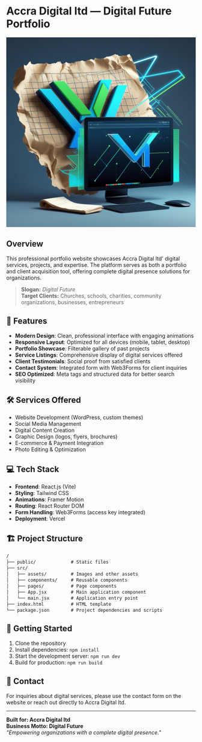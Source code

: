 # Accra Digital ltd — Digital Future Portfolio

![Accra Digital ltd Digital Future](src/assets/images/og-image.jpg)

## Overview

This professional portfolio website showcases Accra Digital ltd' digital services, projects, and expertise. The platform serves as both a portfolio and client acquisition tool, offering complete digital presence solutions for organizations.

> **Slogan:** _Digital Future_  
> **Target Clients:** Churches, schools, charities, community organizations, businesses, entrepreneurs

## 🚀 Features

- **Modern Design**: Clean, professional interface with engaging animations
- **Responsive Layout**: Optimized for all devices (mobile, tablet, desktop)
- **Portfolio Showcase**: Filterable gallery of past projects
- **Service Listings**: Comprehensive display of digital services offered
- **Client Testimonials**: Social proof from satisfied clients
- **Contact System**: Integrated form with Web3Forms for client inquiries
- **SEO Optimized**: Meta tags and structured data for better search visibility

## 🛠️ Services Offered

- Website Development (WordPress, custom themes)
- Social Media Management
- Digital Content Creation
- Graphic Design (logos, flyers, brochures)
- E-commerce & Payment Integration
- Photo Editing & Optimization

## 💻 Tech Stack

- **Frontend**: React.js (Vite)
- **Styling**: Tailwind CSS
- **Animations**: Framer Motion
- **Routing**: React Router DOM
- **Form Handling**: Web3Forms (access key integrated)
- **Deployment**: Vercel

## 🏗️ Project Structure

```
/
├── public/             # Static files
├── src/
│   ├── assets/         # Images and other assets
│   ├── components/     # Reusable components
│   ├── pages/          # Page components
│   ├── App.jsx         # Main application component
│   └── main.jsx        # Application entry point
├── index.html          # HTML template
└── package.json        # Project dependencies and scripts
```

## 🚀 Getting Started

1. Clone the repository
2. Install dependencies: `npm install`
3. Start the development server: `npm run dev`
4. Build for production: `npm run build`

## 📧 Contact

For inquiries about digital services, please use the contact form on the website or reach out directly to Accra Digital ltd.

---

**Built for: Accra Digital ltd**  
**Business Motto: Digital Future**  
_"Empowering organizations with a complete digital presence."_ 